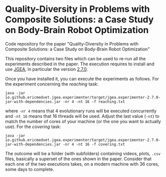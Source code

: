 # Quality-Diversity in Problems with Composite Solutions: a Case Study on Body-Brain Robot Optimization
Code repository for the paper "Quality-Diversity in Problems with Composite Solutions: a Case Study on Body-Brain Robot Optimization"

This repository contains two files which can be used to re-run all the experiments described in the paper.
The execution requires to install and use [JGEA](https://github.com/ericmedvet/jgea), in particular the version [2.7.0](https://github.com/ericmedvet/jgea/releases/tag/v2.7.0).

Once you have installed it, you can execute the experiments as follows.
For the experiment concerning the *reaching* task:
```shell
java -jar io.github.ericmedvet.jgea.experimenter/target/jgea.experimenter-2.7.0-jar-with-dependencies.jar -nr 4 -nt 16 -f reaching.txt
```
where `-nr 4` means that 4 evolutionary runs will be executed concurrently and `-nt 16` means that 16 threads will be used.
Adjust the last value (`-nt`) to match the number of cores of your machine (or the one you want to actually use).
For the *covering* task:
```shell
java -jar io.github.ericmedvet.jgea.experimenter/target/jgea.experimenter-2.7.0-jar-with-dependencies.jar -nr 4 -nt 16 -f covering.txt
```

The outcome will be a folder (with subfolders) containing videos, plots, `.csv` files, basically a superset of the ones shown in the paper.
Consider that each one of the two executions takes, on a modern machine with 36 cores, some days to complete.

